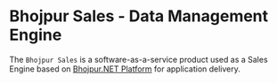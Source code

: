 # Bhojpur Sales - Data Management Engine

The `Bhojpur Sales` is a software-as-a-service product used as a Sales Engine based on [Bhojpur.NET Platform](https://github.com/bhojpur/platform/) for application delivery.
